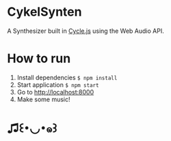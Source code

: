 # CykelSynten

A Synthesizer built in [Cycle.js](https://cycle.js.org/) using the Web Audio API. 

# How to run

1. Install dependencies `$ npm install`
1. Start application `$ npm start`
1. Go to [http://localhost:8000](http://localhost:8000)
1. Make some music!

<h1>♫꒰･◡･๑꒱</h1>
